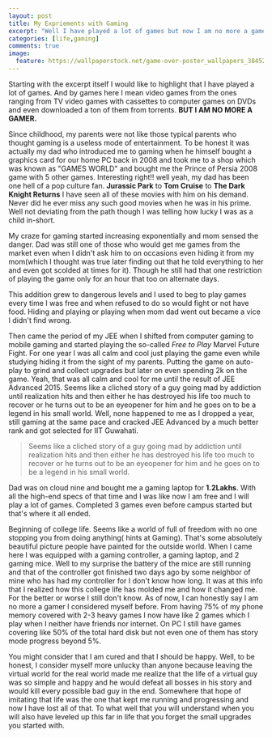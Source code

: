 ```yaml
---
layout: post
title: My Expriements with Gaming
excerpt: "Well I have played a lot of games but now I am no more a gamer."
categories: [life,gaming]
comments: true
image:
  feature: https://wallpaperstock.net/game-over-poster_wallpapers_38452_1280x1024.jpg
---
```


Starting with the excerpt itself I would like to highlight that I have played a lot of games. And by games here I mean video games from the ones ranging from TV video games with cassettes to computer games on DVDs and even downloaded a ton of them from torrents. **BUT I AM NO MORE A GAMER.** 

Since childhood, my parents were not like those typical parents who thought gaming is a useless mode of entertainment. To be honest it was actually my dad who introduced me to gaming when he himself bought a graphics card for our home PC back in 2008 and took me to a shop which was known as "GAMES WORLD" and bought me the Prince of Persia 2008 game with 5 other games. Interesting right!! well yeah, my dad has been one hell of a pop culture fan. **Jurassic Park** to **Tom Cruise** to **The Dark Knight Returns** I have seen all of these movies with him on his demand. Never did he ever miss any such good movies when he was in his prime. Well not deviating from the path though I was telling how lucky I was as a child in-short.

My craze for gaming started increasing exponentially and mom sensed the danger. Dad was still one of those who would get me games from the market even when I didn't ask him to on occasions even hiding it from my mom(which I thought was true later finding out that he told everything to her and even got scolded at times for it). Though he still had that one restriction of playing the game only for an hour that too on alternate days.

This addition grew to dangerous levels and I used to beg to play games every time I was free and when refused to do so would fight or not have food. Hiding and playing or playing when mom dad went out became a vice I didn't find wrong.

Then came the period of my JEE when I shifted from computer gaming to mobile gaming and started playing the so-called *Free to Play* Marvel Future Fight. For one year I was all calm and cool just playing the game even while studying hiding it from the sight of my parents. Putting the game on auto-play to grind and collect upgrades but later on even spending 2k on the game. Yeah, that was all calm and cool for me until the result of JEE Advanced 2015. Seems like a cliched story of a guy going mad by addiction until realization hits and then either he has destroyed his life too much to recover or he turns out to be an eyeopener for him and he goes on to be a legend in his small world. Well, none happened to me as I dropped a year, still gaming at the same pace and cracked JEE Advanced by a much better rank and got selected for IIT Guwahati.

> Seems like a cliched story of a guy going mad by addiction until realization hits and then either he has destroyed his life too much to recover or he turns out to be an eyeopener for him and he goes on to be a legend in his small world. 

Dad was on cloud nine and bought me a gaming laptop for **1.2Lakhs**. With all the high-end specs of that time and I was like now I am free and I will play a lot of games. Completed 3 games even before campus started but that's where it all ended. 

Beginning of college life. Seems like a world of full of freedom with no one stopping you from doing anything( hints at Gaming). That's some absolutely beautiful picture people have painted for the outside world. When I came here I was equipped with a gaming controller, a gaming laptop, and 2 gaming mice. Well to my surprise the battery of the mice are still running and that of the controller got finished two days ago by some neighbor of mine who has had my controller for I don't know how long. It was at this info that I realized how this college life has molded me and how it changed me. For the better or worse I still don't know. 
As of now, I can honestly say I am no more a gamer I considered myself before. From having 75% of my phone memory covered with 2-3 heavy games I now have like 2 games which I play when I neither have friends nor internet. On PC I still have games covering like 50% of the total hard disk but not even one of them has story mode progress beyond 5%.

You might consider that I am cured and that I should be happy. Well, to be honest, I consider myself more unlucky than anyone because leaving the virtual world for the real world made me realize that the life of a virtual guy was so simple and happy and he would defeat all bosses in his story and would kill every possible bad guy in the end. Somewhere that hope of imitating that life was the one that kept me running and progressing and now I have lost all of that. To what well that you will understand when you will also have leveled up this far in life that you forget the small upgrades you started with.
